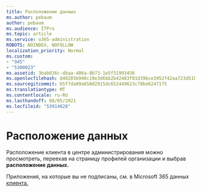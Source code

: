 ```yaml
---
title: Расположение данных
ms.author: pebaum
author: pebaum
ms.audience: ITPro
ms.topic: article
ms.service: o365-administration
ROBOTS: NOINDEX, NOFOLLOW
localization_priority: Normal
ms.custom:
- "945"
- "5300023"
ms.assetid: 3bab036c-dbaa-406a-8b73-1e5f31993436
ms.openlocfilehash: 848285b940c19e3d6bb2b42483f01d39bce3952f42aa723d51b1a6392f0f1dcc
ms.sourcegitcommit: b5f7da89a650d2915dc652449623c78be6247175
ms.translationtype: MT
ms.contentlocale: ru-RU
ms.lasthandoff: 08/05/2021
ms.locfileid: "53914628"
---
```

# <a name="data-location"></a>Расположение данных

Расположение клиента в центре администрирования можно просмотреть, [](https://admin.microsoft.com/AdminPortal/Home#/Settings/OrganizationProfile) переехав на страницу профилей организации и выбрав **расположение данных.**

Приложения, на которые вы не подписаны, см. в Microsoft 365 данных [клиента.](https://docs.microsoft.com/office365/enterprise/o365-data-locations)